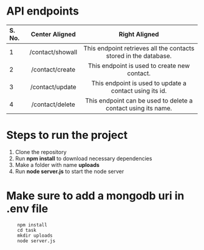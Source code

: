 # API endpoints

| S. No. |  Center Aligned  |                          Right Aligned                           |
| :----- | :--------------: | :--------------------------------------------------------------: |
| 1      | /contact/showall | This endpoint retrieves all the contacts stored in the database. |
| 2      | /contact/create  |           This endpoint is used to create new contact.           |
| 3      | /contact/update  |     This endpoint is used to update a contact using its id.      |
| 4      | /contact/delete  |  This endpoint can be used to delete a contact using its name.   |

# Steps to run the project

1. Clone the repository
2. Run **npm install** to download necessary dependencies
3. Make a folder with name **uploads**
4. Run **node server.js** to start the node server

# Make sure to add a mongodb uri in .env file

```
    npm install
    cd task
    mkdir uploads
    node server.js
```
